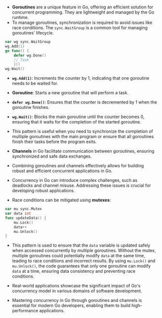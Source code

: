 - **Goroutines** are a unique feature in Go, offering an efficient solution for concurrent programming. They are lightweight and managed by the Go runtime. 
- To manage goroutines, synchronization is required to avoid issues like race conditions. The `sync.WaitGroup` is a common tool for managing goroutines' lifecycle. 
```go
var wg sync.WaitGroup  
wg.Add(1)  
go func() {  
	defer wg.Done()  
	// Task  
	}()  
wg.Wait()
```

 - **`wg.Add(1)`**: Increments the counter by 1, indicating that one goroutine needs to be waited for.
 - **Goroutine**: Starts a new goroutine that will perform a task.
 - **`defer wg.Done()`**: Ensures that the counter is decremented by 1 when the goroutine finishes.
 - **`wg.Wait()`**: Blocks the main goroutine until the counter becomes 0, ensuring that it waits for the completion of the started goroutine.
 - This pattern is useful when you need to synchronize the completion of multiple goroutines with the main program or ensure that all goroutines finish their tasks before the program exits.
 
- **Channels** in Go facilitate communication between goroutines, ensuring synchronized and safe data exchanges. 
- Combining goroutines and channels effectively allows for building robust and efficient concurrent applications in Go. 
- Concurrency in Go can introduce complex challenges, such as deadlocks and channel misuse. Addressing these issues is crucial for developing robust applications. 
- Race conditions can be mitigated using **mutexes**:
```go
var mu sync.Mutex  
var data int  
func updateData() {  
	mu.Lock()  
	data++  
	mu.Unlock()  
}
```
   - This pattern is used to ensure that the `data` variable is updated safely when accessed concurrently by multiple goroutines. Without the mutex, multiple goroutines could potentially modify `data` at the same time, leading to race conditions and incorrect results. By using `mu.Lock()` and `mu.Unlock()`, the code guarantees that only one goroutine can modify `data` at a time, ensuring data consistency and preventing race conditions.
   
-  Real-world applications showcase the significant impact of Go's concurrency model in various domains of software development. 
- Mastering concurrency in Go through goroutines and channels is essential for modern Go developers, enabling them to build high-performance applications.